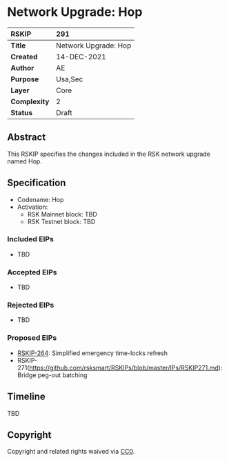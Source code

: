 # Network Upgrade: Hop

|RSKIP          |291           |
| :------------ |:-------------|
|**Title**      |Network Upgrade: Hop |
|**Created**    |14-DEC-2021 |
|**Author**     |AE |
|**Purpose**    |Usa,Sec |
|**Layer**      |Core |
|**Complexity** |2 |
|**Status**     |Draft |

## Abstract

This RSKIP specifies the changes included in the RSK network upgrade named Hop.

## Specification

- Codename: Hop
- Activation:
	- RSK Mainnet block: TBD
	- RSK Testnet block: TBD

### Included EIPs

- TBD

### Accepted EIPs

- TBD

### Rejected EIPs

- TBD

### Proposed EIPs

- [RSKIP-264](https://github.com/rsksmart/RSKIPs/blob/master/IPs/RSKIP264.md): Simplified emergency time-locks refresh
- RSKIP-271(https://github.com/rsksmart/RSKIPs/blob/master/IPs/RSKIP271.md): Bridge peg-out batching


## Timeline

TBD

## Copyright

Copyright and related rights waived via [CC0](https://creativecommons.org/publicdomain/zero/1.0/).
